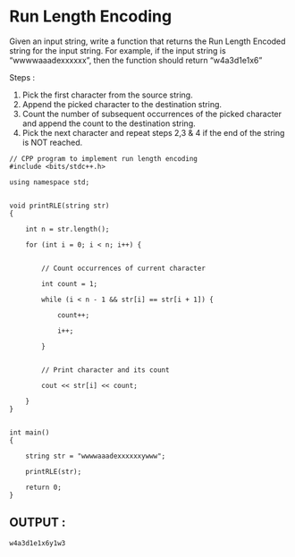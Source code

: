 # Run Length Encoding
Given an input string, write a function that returns the Run Length Encoded string for the input string.
For example, if the input string is “wwwwaaadexxxxxx”, then the function should return “w4a3d1e1x6”

Steps :
1. Pick the first character from the source string.
2. Append the picked character to the destination string. 
3. Count the number of subsequent occurrences of the picked character and append the count to the destination string. 
4. Pick the next character and repeat steps 2,3 & 4 if the end of the string is NOT reached.

```
// CPP program to implement run length encoding
#include <bits/stdc++.h>

using namespace std;
 

void printRLE(string str)
{

    int n = str.length();

    for (int i = 0; i < n; i++) {
 

        // Count occurrences of current character

        int count = 1;

        while (i < n - 1 && str[i] == str[i + 1]) {

            count++;

            i++;

        }
 

        // Print character and its count

        cout << str[i] << count;

    }
}
 

int main()
{

    string str = "wwwwaaadexxxxxxywww";

    printRLE(str);

    return 0;
}
```
## OUTPUT :
` w4a3d1e1x6y1w3 `
